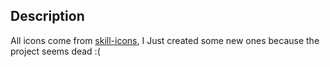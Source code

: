## Description

All icons come from [skill-icons](https://github.com/tandpfun/skill-icons), I Just created some new ones because the project seems dead :(